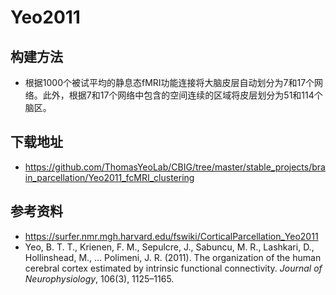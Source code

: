 # Yeo2011

## 构建方法

* 根据1000个被试平均的静息态fMRI功能连接将大脑皮层自动划分为7和17个网络。此外，根据7和17个网络中包含的空间连续的区域将皮层划分为51和114个脑区。

## 下载地址

* <https://github.com/ThomasYeoLab/CBIG/tree/master/stable_projects/brain_parcellation/Yeo2011_fcMRI_clustering>

## 参考资料

* <https://surfer.nmr.mgh.harvard.edu/fswiki/CorticalParcellation_Yeo2011>
* Yeo, B. T. T., Krienen, F. M., Sepulcre, J., Sabuncu, M. R., Lashkari, D., Hollinshead, M., … Polimeni, J. R. (2011). The organization of the human cerebral cortex estimated by intrinsic functional connectivity. *Journal of Neurophysiology*, 106(3), 1125–1165.
